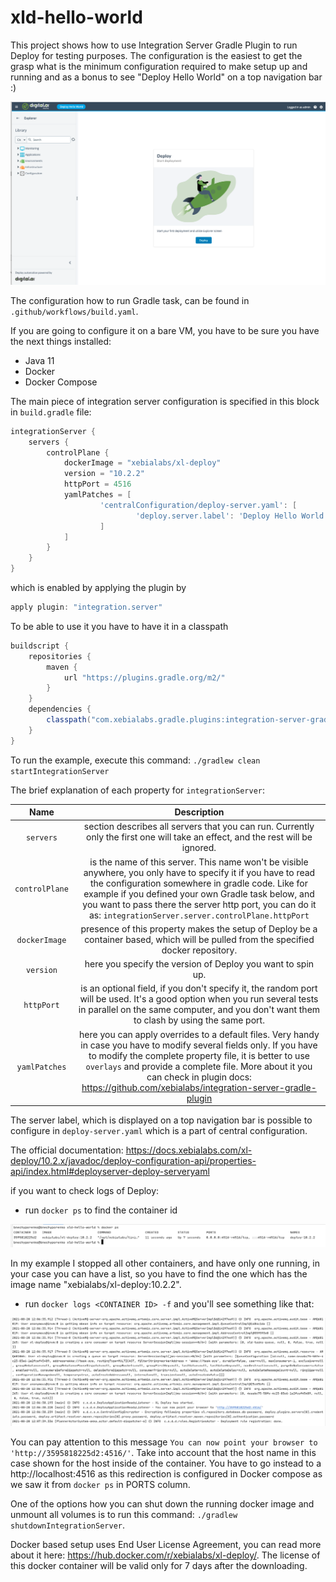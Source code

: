 # xld-hello-world

This project shows how to use Integration Server Gradle Plugin to run Deploy for testing purposes.
The configuration is the easiest to get the grasp what is the minimum configuration required to make setup up and 
running and as a bonus to see "Deploy Hello World" on a top navigation bar :) 

![Deploy 10.2.2](./pics/deploy-10.2.2.png)

The configuration how to run Gradle task, can be found in `.github/workflows/build.yaml`.

If you are going to configure it on a bare VM, you have to be sure you have the next things installed:

* Java 11
* Docker
* Docker Compose 

The main piece of integration server configuration is specified in this block in `build.gradle` file:

```groovy
integrationServer {
    servers {
        controlPlane {
            dockerImage = "xebialabs/xl-deploy"
            version = "10.2.2"
            httpPort = 4516
            yamlPatches = [
                    'centralConfiguration/deploy-server.yaml': [
                            'deploy.server.label': 'Deploy Hello World'
                    ]
            ]
        }
    }
}
```

which is enabled by applying the plugin by 

```groovy
apply plugin: "integration.server"
```

To be able to use it you have to have it in a classpath

```groovy
buildscript {
    repositories {
        maven {
            url "https://plugins.gradle.org/m2/"
        }
    }
    dependencies {
        classpath("com.xebialabs.gradle.plugins:integration-server-gradle-plugin:10.3.0-902.1430") // Check in your case what is the latest version now.
    }
}
```

To run the example, execute this command: `./gradlew clean startIntegrationServer` 

The brief explanation of each property for `integrationServer`:

| Name | Description | 
| :---: | :---: |
`servers` | section describes all servers that you can run. Currently only the first one will take an effect, and the rest will be ignored.
`controlPlane` | is the name of this server. This name won't be visible anywhere, you only have to specify it if you have  to read the configuration somewhere in gradle code. Like for example if you defined your own Gradle task below, and you want  to pass there the server http port, you can do it as: `integrationServer.server.controlPlane.httpPort`  
`dockerImage` | presence of this property makes the setup of Deploy be a container based, which will be pulled from the specified docker repository.
`version` | here you specify the version of Deploy you want to spin up. 
`httpPort` | is an optional field, if you don't specify it, the random port will be used. It's a good option when you run several tests in parallel on the same computer, and you don't want them to clash by using the same port.
`yamlPatches` | here you can apply overrides to a default files. Very handy in case you have to modify several fields only. If you have to modify the complete property file, it is better to use `overlays` and provide a complete file. More about it  you can check in plugin docs: https://github.com/xebialabs/integration-server-gradle-plugin

The server label, which is displayed on a top navigation bar is possible to configure in `deploy-server.yaml` which
is a part of central configuration.

The official documentation:
https://docs.xebialabs.com/xl-deploy/10.2.x/javadoc/deploy-configuration-api/properties-api/index.html#deployserver-deploy-serveryaml

if you want to check logs of Deploy:

* run `docker ps` to find the container id 

![Docker PS](./pics/docker-ps.png)

In my example I stopped all other containers, and have only one running, in your case you can have a list, so you have 
to find the one which has the image name "xebialabs/xl-deploy:10.2.2".

* run `docker logs <CONTAINER ID> -f` and you'll see something like that:

![Deploy logs](./pics/deploy-logs.png)

You can pay attention to this message `You can now point your browser to 'http://3595818225d2:4516/'`.
Take into account that the host name in this case shown for the host inside of the container. 
You have to go instead to a http://localhost:4516 as this redirection is configured in Docker compose as we saw it from
`docker ps` in PORTS column.

One of the options how you can shut down the running docker image and unmount all volumes is to run this command:
`./gradlew shutdownIntegrationServer`.

Docker based setup uses End User License Agreement, you can read more about it here: https://hub.docker.com/r/xebialabs/xl-deploy/.
The license of this docker container will be valid only for 7 days after the downloading.
